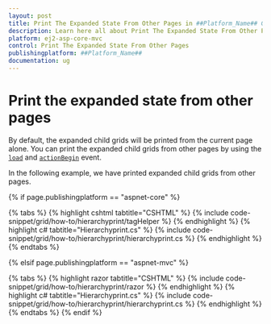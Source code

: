```yaml
---
layout: post
title: Print The Expanded State From Other Pages in ##Platform_Name## Grid Component
description: Learn here all about Print The Expanded State From Other Pages in Syncfusion ##Platform_Name## Grid component and more.
platform: ej2-asp-core-mvc
control: Print The Expanded State From Other Pages
publishingplatform: ##Platform_Name##
documentation: ug
---
```



# Print the expanded state from other pages

By default, the expanded child grids will be printed from the current page alone. You can print the expanded child grids from other pages by using the [`load`](https://help.syncfusion.com/cr/aspnetcore-js2/Syncfusion.EJ2.Grids.Grid.html#Syncfusion_EJ2_Grids_Grid_Load) and [`actionBegin`](https://help.syncfusion.com/cr/aspnetcore-js2/Syncfusion.EJ2.Grids.Grid.html#Syncfusion_EJ2_Grids_Grid_ActionBegin) event.

In the following example, we have printed expanded child grids from other pages.

{% if page.publishingplatform == "aspnet-core" %}

{% tabs %}
{% highlight cshtml tabtitle="CSHTML" %}
{% include code-snippet/grid/how-to/hierarchyprint/tagHelper %}
{% endhighlight %}
{% highlight c# tabtitle="Hierarchyprint.cs" %}
{% include code-snippet/grid/how-to/hierarchyprint/hierarchyprint.cs %}
{% endhighlight %}
{% endtabs %}

{% elsif page.publishingplatform == "aspnet-mvc" %}

{% tabs %}
{% highlight razor tabtitle="CSHTML" %}
{% include code-snippet/grid/how-to/hierarchyprint/razor %}
{% endhighlight %}
{% highlight c# tabtitle="Hierarchyprint.cs" %}
{% include code-snippet/grid/how-to/hierarchyprint/hierarchyprint.cs %}
{% endhighlight %}
{% endtabs %}
{% endif %}

